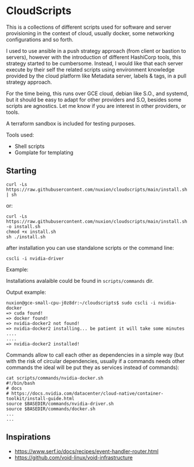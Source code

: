 # CloudScripts

This is a collections of different scripts used for software and server provisioning in the context of cloud, usually docker, some networking configurations and so forth. 

I used to use ansible in a push strategy approach (from client or bastion to servers), however with the introduction of different HashiCorp tools, this strategy started to be cumbersome. Instead, I would like that each server execute by their self the related scripts using environment knowledge provided by the cloud platform like Metadata server, labels & tags, in a pull strategy approach.

For the time being, this runs over GCE cloud, debian like S.O., and systemd, but it should be easy to adapt for other providers and S.O, besides some scripts are agnostics. Let me know if you are interest in other providers, or tools. 

A terraform sandbox is included for testing purposes. 

Tools used:
- Shell scripts
- Gomplate for templating

## Starting

```
curl -Ls https://raw.githubusercontent.com/nuxion/cloudscripts/main/install.sh | sh
```
or:

```
curl -Ls https://raw.githubusercontent.com/nuxion/cloudscripts/main/install.sh -o install.sh
chmod +x install.sh
sh ./install.sh
```

after installation you can use standalone scripts or the command line:
```
cscli -i nvidia-driver
```
Example:


Installations avalaible could be found in `scripts/commands` dir. 

Output example:
```
nuxion@gce-small-cpu-j0z8dr:~/cloudscripts$ sudo cscli -i nvidia-docker
=> cuda found!
=> docker found!
=> nvidia-docker2 not found!
=> nvidia-docker2 installing... be patient it will take some minutes
....
....
=> nvidia-docker2 installed!
```
Commands allow to call each other as dependencies in a simple way (but with the risk of circular dependencies, usually if a commands needs other commands the ideal will be put they as services instead of commands):

```
cat scripts/commands/nvidia-docker.sh
#!/bin/bash
# docs
# https://docs.nvidia.com/datacenter/cloud-native/container-toolkit/install-guide.html
source $BASEDIR/commands/nvidia-driver.sh
source $BASEDIR/commands/docker.sh
...
...
```

## Inspirations
- https://www.serf.io/docs/recipes/event-handler-router.html
- https://github.com/void-linux/void-infrastructure
 




